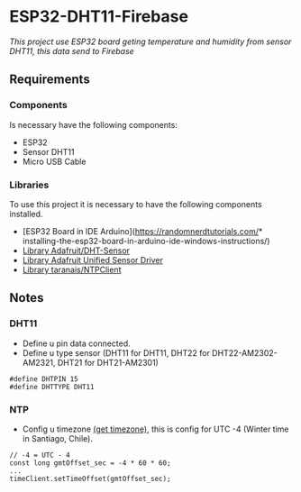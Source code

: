 # ESP32-DHT11-Firebase
_This project use ESP32 board geting temperature and humidity from sensor DHT11, this data send to Firebase_ 

## Requirements

### Components
Is necessary have the following components:
* ESP32
* Sensor DHT11
* Micro USB Cable

### Libraries
To use this project it is necessary to have the following components installed.
* [ESP32 Board in IDE Arduino](https://randomnerdtutorials.com/* installing-the-esp32-board-in-arduino-ide-windows-instructions/)
* [Library Adafruit/DHT-Sensor](https://github.com/adafruit/DHT-sensor-library)
* [Library Adafruit Unified Sensor Driver](https://github.com/adafruit/Adafruit_Sensor)
* [Library taranais/NTPClient](https://github.com/taranais/NTPClient)

## Notes
### DHT11
* Define u pin data connected.
* Define u type sensor (DHT11 for DHT11, DHT22 for DHT22-AM2302-AM2321, DHT21 for DHT21-AM2301)
```
#define DHTPIN 15
#define DHTTYPE DHT11
```

### NTP
* Config u timezone [(get timezone)](https://www.timeanddate.com), this is config for UTC -4 (Winter time in Santiago, Chile).
```
// -4 = UTC - 4
const long gmtOffset_sec = -4 * 60 * 60;
...
timeClient.setTimeOffset(gmtOffset_sec);
``` 